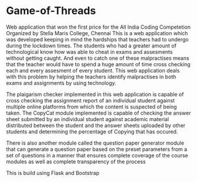 # Game-of-Threads
Web application that won the first price for the All India Coding Competetion Organized by Stella Maris College, Chennai
This is a web application which was developed keeping in mind the hardships that teachers had to undergo during the lockdown times. The students who had a greater amount of technological know how was able to cheat in exams and assesments without getting caught. And even to catch one of these malpractises means that the teacher would have to spend a huge amount of time cross checking each and every assesment of every student. This web application deals with this problem by helping the teachers identify malpractises in both exams and assignments by using technology. 

The plaigarism checker implemented in this web application is capable of cross checking the assignment report of an individual student against multiple online platforms from which the content is suspected of being taken. The CopyCat module implemented is capable of checking the answer sheet submitted by an individual student against academic material distributed between the student and the answer sheets uploaded by other students and determining the percentage of Copying that has occured.

There is also another module called the question paper generator module that can generate a question paper based on the preset parameters from a set of questions in a manner that ensures complete coverage of the course modules as well as complete transparency of the process

This is build using Flask and Bootstrap
